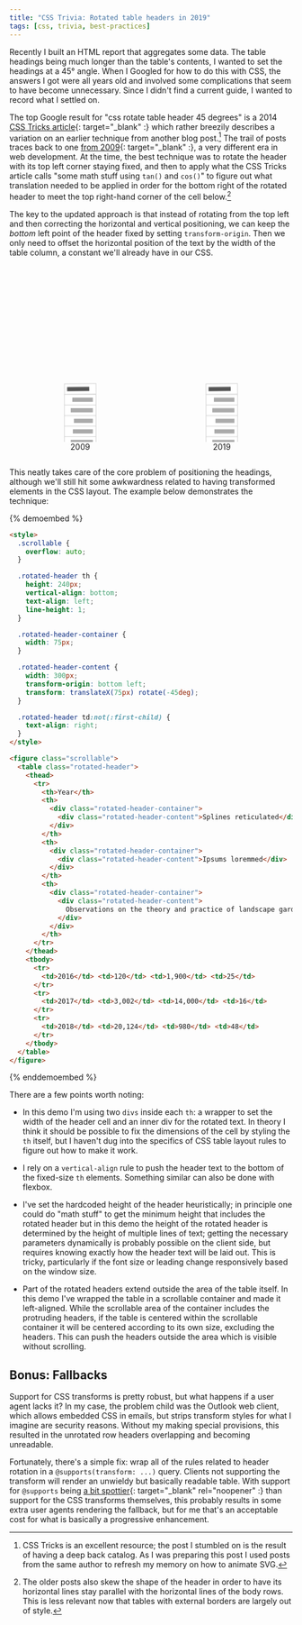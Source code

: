 ```yaml
---
title: "CSS Trivia: Rotated table headers in 2019"
tags: [css, trivia, best-practices]
---
```


Recently I built an HTML report that aggregates some data. The table headings being much longer than the table's contents, I wanted to set the headings at a 45° angle. When I Googled for how to do this with CSS, the answers I got were all years old and involved some complications that seem to have become unnecessary. Since I didn't find a current guide, I wanted to record what I settled on.

The top Google result for "css rotate table header 45 degrees" is a 2014 [CSS Tricks article](https://css-tricks.com/rotated-table-column-headers/){: target="_blank" :} which rather breezily describes a variation on an earlier technique from another blog post.[^1] The trail of posts traces back to one [from 2009](http://itpastorn.blogspot.com/2009/05/rotating-column-headers-using-css-only.html){: target="_blank" :}, a very different era in web development. At the time, the best technique was to rotate the header with its top left corner staying fixed, and then to apply what the CSS Tricks article calls "some math stuff using `tan()` and `cos()`" to figure out what translation needed to be applied in order for the bottom right of the rotated header to meet the top right-hand corner of the cell below.[^2]

[^1]: CSS Tricks is an excellent resource; the post I stumbled on is the result of having a deep back catalog. As I was preparing this post I used posts from the same author to refresh my memory on how to animate SVG.

[^2]: The older posts also skew the shape of the header in order to have its horizontal lines stay parallel with the horizontal lines of the body rows. This is less relevant now that tables with external borders are largely out of style.

The key to the updated approach is that instead of rotating from the top left and then correcting the horizontal and vertical positioning, we can keep the *bottom* left point of the header fixed by setting `transform-origin`. Then we only need to offset the horizontal position of the text by the width of the table column, a constant we'll already have in our CSS.

<style>
    /*
     * Common
     */
    .tablerot {
        display: flex;
        justify-content: space-around;
        flex-wrap: wrap;
    }

    .tablerot figcaption {
        text-align: center;
    }

    .tablerot-cell {
        overflow: visible;
    }

    .tablerot-cell-outline {
        fill: white;
        stroke: #ccc;
        stroke-dasharray: 80, 60, 20;
    }
    .tablerot-cell-head .tablerot-cell-outline {
        stroke-dasharray: none;
    }

    .tablerot-cell-placeholder {
        fill: #aaa;
        stroke: none;
    }
    .tablerot-cell-head .tablerot-cell-placeholder {
        fill: #555;
    }

    /*
     * 2009
     */
    .tablerot-old .tablerot-group-head {
        animation: tablerot-old-group-head 3s ease-in-out infinite;
    }
    @keyframes tablerot-old-group-head {
        0%, 45% { transform: translate(0, 0) }
        55%, 60% {
            transform: translate(0, 5.85786437627px);
            animation-timing-function: ease-in;
        }
        70% { transform: translate(50px, 5.85786437627px) }
        75% { transform: translate(42px, 5.85786437627px) }
        80% { transform: translate(47px, 5.85786437627px) }
        85%, 100% { transform: translate(45.8578643763px, 5.85786437627px) }
    }

    .tablerot-old use[href="#tablerot-table-head"] {
        animation: tablerot-old-head 3s ease-in infinite;
        transform-origin: 20px 30px;  /* here origin is relative to svg */
    }
    @keyframes tablerot-old-head {
        0% { transform: rotate(0) }
        25%, 100% { transform: rotate(-45deg) }
    }

    .tablerot-trig {
        animation: tablerot-trig 3s ease-in infinite;
        stroke: #E53E3E;
        stroke-dasharray: 50;
        stroke-dashoffset: 50;
        fill: none;
    }
    @keyframes tablerot-trig {
        0%, 25% { stroke-dashoffset: 50; }
        40% { stroke-dashoffset: 0; opacity: 1; }
        55%, 100% { opacity: 0; }
    }

    /*
     * 2019
     */
    .tablerot-new use[href="#tablerot-table-head"] {
        animation: tablerot-new-head 3s ease-in-out infinite;
        transform-origin: 20px 50px;  /* here origin is relative to svg */
    }
    @keyframes tablerot-new-head {
        0% { transform: rotate(0); animation-timing-function: ease-in; }
        25%, 30% { transform: rotate(-45deg);  animation-timing-function: ease-in; }
        40% { transform: translateX(65px) rotate(-45deg); }
        45% { transform: translateX(58px) rotate(-45deg); }
        50% { transform: translateX(61px) rotate(-45deg); }
        55%, 100% { transform: translateX(60px) rotate(-45deg); }
    }
</style>

<svg class="hidden">
  <defs>
    <symbol id="tablerot-table-head">
      <svg class="tablerot-cell tablerot-cell-head" x="20" y="30">
        <rect class="tablerot-cell-outline" width="60" height="20" />
        <rect class="tablerot-cell-placeholder" x="5" y="6" width="42" height="8" />
      </svg>
    </symbol>
    <symbol id="tablerot-table-body">
      <svg class="tablerot-cell" x="20" y="50">
        <rect class="tablerot-cell-outline" x="0" y="0" width="60" height="20" />
        <rect class="tablerot-cell-placeholder" x="15" y="6" width="39" height="8" />
      </svg>
      <svg class="tablerot-cell" x="20" y="70">
        <rect class="tablerot-cell-outline" x="0" y="0" width="60" height="20" />
        <rect class="tablerot-cell-placeholder" x="12" y="6" width="42" height="8" />
      </svg>
      <svg class="tablerot-cell" x="20" y="90">
        <rect class="tablerot-cell-outline" x="0" y="0" width="60" height="20" />
        <rect class="tablerot-cell-placeholder" x="18" y="6" width="36" height="8" />
      </svg>
      <svg class="tablerot-cell" x="20" y="110">
        <rect class="tablerot-cell-outline" x="0" y="0" width="60" height="20" />
        <rect class="tablerot-cell-placeholder" x="16" y="6" width="38" height="8" />
      </svg>
      <svg class="tablerot-cell" x="20" y="130">
        <rect class="tablerot-cell-outline" x="0" y="0" width="60" height="20" />
        <rect class="tablerot-cell-placeholder" x="12" y="6" width="42" height="8" />
      </svg>
    </symbol>
  </defs>
</svg>

<div class="tablerot">
  <figure class="tablerot-old">
    <svg width="150" height="150" viewBox="-30 -20 160 160" xmlns="http://www.w3.org/2000/svg">
      <g class="tablerot-group-head">
        <path class="tablerot-trig" d="M 25,30 A 5 5 0 0 1 20 35 L 20,30 v 14.1421356237 h 14.1421356237" />
        <use href="#tablerot-table-head" />
      </g>
      <use href="#tablerot-table-body" />
    </svg>
    <figcaption>2009</figcaption>
  </figure>
  <figure class="tablerot-new">
    <svg width="150" height="150" viewBox="-30 -20 160 160" xmlns="http://www.w3.org/2000/svg">
      <use href="#tablerot-table-head" />
      <use href="#tablerot-table-body" />
    </svg>
    <figcaption>2019</figcaption>
  </figure>
</div>

This neatly takes care of the core problem of positioning the headings, although we'll still hit some awkwardness related to having transformed elements in the CSS layout. The example below demonstrates the technique:

{% demoembed %}
```html
<style>
  .scrollable {
    overflow: auto;
  }

  .rotated-header th {
    height: 240px;
    vertical-align: bottom;
    text-align: left;
    line-height: 1;
  }

  .rotated-header-container {
    width: 75px;
  }

  .rotated-header-content {
    width: 300px;
    transform-origin: bottom left;
    transform: translateX(75px) rotate(-45deg);
  }

  .rotated-header td:not(:first-child) {
    text-align: right;
  }
</style>

<figure class="scrollable">
  <table class="rotated-header">
    <thead>
      <tr>
        <th>Year</th>
        <th>
          <div class="rotated-header-container">
            <div class="rotated-header-content">Splines reticulated</div>
          </div>
        </th>
        <th>
          <div class="rotated-header-container">
            <div class="rotated-header-content">Ipsums loremmed</div>
          </div>
        </th>
        <th>
          <div class="rotated-header-container">
            <div class="rotated-header-content">
              Observations on the theory and practice of landscape gardening
            </div>
          </div>
        </th>
      </tr>
    </thead>
    <tbody>
      <tr>
        <td>2016</td> <td>120</td> <td>1,900</td> <td>25</td>
      </tr>
      <tr>
        <td>2017</td> <td>3,002</td> <td>14,000</td> <td>16</td>
      </tr>
      <tr>
        <td>2018</td> <td>20,124</td> <td>980</td> <td>48</td>
      </tr>
    </tbody>
  </table>
</figure>
```
{% enddemoembed %}

There are a few points worth noting:

* In this demo I'm using two `divs` inside each `th`: a wrapper to set the width of the header cell and an inner div for the rotated text. In theory I think it should be possible to fix the dimensions of the cell by styling the `th` itself, but I haven't dug into the specifics of CSS table layout rules to figure out how to make it work.

* I rely on a `vertical-align` rule to push the header text to the bottom of the fixed-size `th` elements. Something similar can also be done with flexbox.

* I've set the hardcoded height of the header heuristically; in principle one could do "math stuff" to get the minimum height that includes the rotated header but in this demo the height of the rotated header is determined by the height of multiple lines of text; getting the necessary parameters dynamically is probably possible on the client side, but requires knowing exactly how the header text will be laid out. This is tricky, particularly if the font size or leading change responsively based on the window size.

* Part of the rotated headers extend outside the area of the table itself. In this demo I've wrapped the table in a scrollable container and made it left-aligned. While the scrollable area of the container includes the protruding headers, if the table is centered within the scrollable container it will be centered according to its own size, excluding the headers. This can push the headers outside the area which is visible without scrolling.

## Bonus: Fallbacks

Support for CSS transforms is pretty robust, but what happens if a user agent lacks it? In my case, the problem child was the Outlook web client, which allows embedded CSS in emails, but strips transform styles for what I imagine are security reasons. Without my making special provisions, this resulted in the unrotated row headers overlapping and becoming unreadable.

Fortunately, there's a simple fix: wrap all of the rules related to header rotation in a `@supports(transform: ...)` query. Clients not supporting the transform will render an unwieldy but basically readable table. With support for `@supports` being [a bit spottier](https://caniuse.com/#feat=css-featurequeries){: target="_blank" rel="noopener" :} than support for the CSS transforms themselves, this probably results in some extra user agents rendering the fallback, but for me that's an acceptable cost for what is basically a progressive enhancement.
